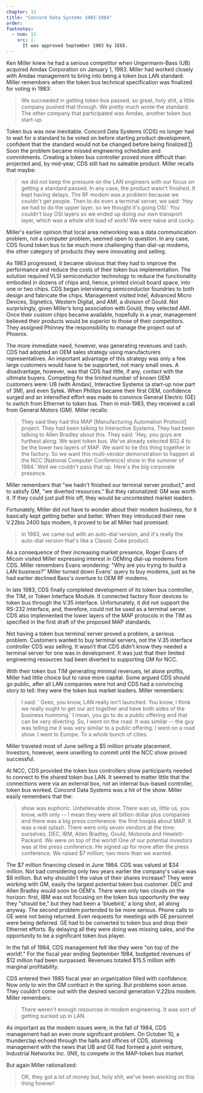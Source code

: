 ```yaml
---
chapter: 12
title: "Concord Data Systems 1983-1984"
order: 
footnotes:
  - num: 11
    src: |-
      It was approved September 1983 by IEEE.  
---
```


Ken Miller knew he had a serious competitor when Ungermann-Bass (UB) acquired Amdax Corporation on January 1, 1983. Miller had worked closely with Amdax management to bring into being a token bus LAN standard. Miller remembers when the token bus technical specification was finalized for voting in 1983:

>We succeeded in getting token bus passed, so great, holy shit, a little company pushed that through. We pretty much wrote the standard. The other company that participated was Amdax, another token bus start-up.

Token bus was now inevitable. Concord Data Systems (CDS) no longer had to wait for a standard to be voted on before starting product development, confident that the standard would not be changed before being finalized.<a name="fnloc11" href="#fn11">11</a>  Soon the problem became missed engineering schedules and commitments. Creating a token bus controller proved more difficult than projected and, by mid-year, CDS still had no saleable product. Miller recalls that maybe:

>we did not keep the pressure on the LAN engineers with our focus on getting a standard passed. In any case, the product wasn't finished. It kept having delays. The RF modem was a problem because we couldn't get people. Then to do even a terminal server, we said: 'Hey we had to do the upper layer, so we thought it's going OSI.' You couldn't buy OSI layers so we ended up doing our own transport layer, which was a whole shit load of work! We were naive and cocky.

Miller's earlier opinion that local area networking was a data communication problem, not a computer problem, seemed open to question. In any case, CDS found token bus to be much more challenging than dial-up modems, the other category of products they were innovating and selling.

As 1983 progressed, it became obvious that they had to improve the performance and reduce the costs of their token bus implementation. The solution required VLSI semiconductor technology to reduce the functionality embodied in dozens of chips and, hence, printed circuit board space, into one or two chips. CDS began interviewing semiconductor foundries to both design and fabricate the chips. Management visited Intel, Advanced Micro Devices, Signetics, Western Digital, and AMI, a division of Gould. Not surprisingly, given Miller’s long association with Gould, they selected AMI. Once their custom chips became available, hopefully in a year, management believed their products would be superior to those of their competitors. They assigned Phinney the responsibility to manage the project out of Phoenix.

The more immediate need, however, was generating revenues and cash. CDS had adopted an OEM sales strategy using manufacturers representatives. An important advantage of this strategy was only a few large customers would have to be supported, not many small ones. A disadvantage, however, was that CDS had little, if any, contact with the ultimate buyers. Competing for the limited number of known OEM customers were: UB (with Amdax), Interactive Systems (a start-up now part of 3M), and even Sytek. When Phillips became their first OEM, confidence surged and an intensified effort was made to convince General Electric (GE) to switch from Ethernet to token bus. Then in mid-1983, they received a call from General Motors (GM). Miller recalls:

>They said they had this MAP [Manufacturing Automation Protocol] project. They had been talking to Interactive Systems. They had been talking to Allen Bradley about this. They said: 'Hey, you guys are furthest along. We want token bus. We've already selected 802.4 to be the lower two layers of MAP. We want to tie this thing together in the factory. So we want this multi-vendor demonstration to happen at the NCC [National Computer Conference] show in the summer of 1984.' Well we couldn't pass that up. Here's the big corporate presence.

Miller remembers that "we hadn't finished our terminal server product," and to satisfy GM, "we diverted resources." But they rationalized: GM was worth it. If they could just pull this off, they would be uncontested market leaders.

Fortunately, Miller did not have to wonder about their modem business, for it basically kept getting better and better. When they introduced their new V.22bis 2400 bps modem, it proved to be all Miller had promised:

>In 1983, we came out with an auto-dial version, and it's really the auto-dial version that's like a Classic Coke product.

As a consequence of their increasing market presence, Roger Evans of Micom visited Miller expressing interest in OEMing dial-up modems from CDS. Miller remembers Evans wondering: "Why are you trying to build a LAN business?" Miller turned down Evans' query to buy modems, just as he had earlier declined Bass's overture to OEM RF modems.

In late 1983, CDS finally completed development of its token bus controller, the TIM, or Token Interface Module.  It connected factory floor devices to token bus through the V.35 interface. Unfortunately, it did not support the RS-232 interface, and, therefore, could not be used as a terminal server. CDS also implemented the lower layers of the MAP protocols in the TIM as specified in the first draft of the proposed MAP standards.

Not having a token bus terminal server proved a problem, a serious problem. Customers wanted to buy terminal servers, not the V.35 interface controller CDS was selling. It wasn’t that CDS didn’t know they needed a terminal server for one was in development. It was just that their limited engineering resources had been diverted to supporting GM for NCC.

With their token bus TIM generating minimal revenues, let alone profits, Miller had little choice but to raise more capital. Some argued CDS should go public, after all LAN companies were hot and CDS had a convincing story to tell: they were the token bus market leaders. Miller remembers:

>I said: ' Geez, you know, LAN really isn't launched. You know, I think we really ought to get our act together and have both sides of the business humming.' I mean, you go to do a public offering and that can be very diverting. So, I went on the road. It was similar  -- the guy was telling me it was very similar to a public offering. I went on a road show. I went to Europe. To a whole bunch of cities.

Miller traveled most of June selling a $5 million private placement. Investors, however, were unwilling to commit until the NCC show proved successful.

At NCC, CDS provided the token bus controllers show participants needed to connect to the shared token bus LAN. It seemed to matter little that the connections were via an external box, not an internal bus-based controller, token bus worked. Concord Data Systems was a hit of the show. Miller easily remembers that the:

>show was euphoric. Unbelievable show. There was us, little us, you know, with only -- I mean they were all billion dollar plus companies and there was a big press conference: the first hoopla about MAP. It was a real splash. There were only seven vendors at the time: ourselves, DEC, IBM, Allen Bradley, Gould, Motorola and Hewlett-Packard. We were on top of the world! One of our potential investors was at the press conference. He signed up for more after the press conference. We raised $7 million; two more than we wanted.

The $7 million financing closed in June 1984. CDS was valued at $34 million. Not bad considering only two years earlier the company's value was $8 million. But why shouldn't the value of their shares increase? They were working with GM, easily the largest potential token bus customer. DEC and Allen Bradley would soon be OEM's. There were only two clouds on the horizon: first, IBM was not focusing on the token bus opportunity the way they "should be," but they had been a 'bluebird,' a long shot, all along anyway. The second problem portended to be more serious. Phone calls to GE were not being returned. Even requests for meetings with GE personnel were being deferred. GE had to be converted to token bus and drop their Ethernet efforts. By delaying all they were doing was missing sales, and the opportunity to be a significant token bus player.

In the fall of 1984, CDS management felt like they were "on top of the world!." For the fiscal year ending September 1984, budgeted revenues of $12 million had been surpassed. Revenues totaled $15.5 million with marginal profitability.

CDS entered their 1985 fiscal year an organization filled with confidence. Now only to win the GM contract in the spring. But problems soon arose. They couldn’t come out with the desired second generation V.22bis modem. Miller remembers:

>There weren't enough resources in modem engineering. It was sort of getting sucked up in LAN.

As important as the modem issues were, in the fall of 1984, CDS management had an even more significant problem. On October 10, a thunderclap echoed through the halls and offices of CDS, stunning management with the news that UB and GE had formed a joint venture, Industrial Networks Inc. (INI), to compete in the MAP-token bus market.

But again Miller rationalized:

>OK, they got a lot of money but, holy shit, we've been working on this thing forever!
